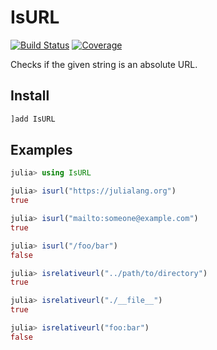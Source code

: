 # IsURL

[![Build Status](https://github.com/zdroid/IsURL.jl/workflows/CI/badge.svg)](https://github.com/zdroid/IsURL.jl/actions)
[![Coverage](https://codecov.io/gh/zdroid/IsURL.jl/branch/master/graph/badge.svg)](https://codecov.io/gh/zdroid/IsURL.jl)

Checks if the given string is an absolute URL.

## Install

```julia
]add IsURL
```

## Examples

```julia
julia> using IsURL

julia> isurl("https://julialang.org")
true

julia> isurl("mailto:someone@example.com")
true

julia> isurl("/foo/bar")
false

julia> isrelativeurl("../path/to/directory")
true

julia> isrelativeurl("./__file__")
true

julia> isrelativeurl("foo:bar")
false
```
